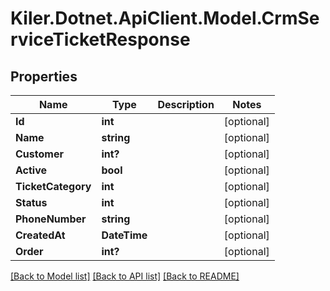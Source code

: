 # Kiler.Dotnet.ApiClient.Model.CrmServiceTicketResponse

## Properties

Name | Type | Description | Notes
------------ | ------------- | ------------- | -------------
**Id** | **int** |  | [optional] 
**Name** | **string** |  | [optional] 
**Customer** | **int?** |  | [optional] 
**Active** | **bool** |  | [optional] 
**TicketCategory** | **int** |  | [optional] 
**Status** | **int** |  | [optional] 
**PhoneNumber** | **string** |  | [optional] 
**CreatedAt** | **DateTime** |  | [optional] 
**Order** | **int?** |  | [optional] 

[[Back to Model list]](../README.md#documentation-for-models) [[Back to API list]](../README.md#documentation-for-api-endpoints) [[Back to README]](../README.md)

